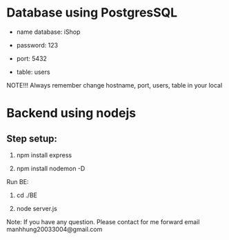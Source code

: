 <h1>Database using PostgresSQL </h1>
<ul>
<li><p>name database: iShop </p> </li>
    <li><p>password: 123 </p> </li>
    <li><p>port: 5432 </p> </li>
    <li><p>table: users </p> </li>
</ul>
<p>NOTE!!! Always remember change hostname, port, users, table in your local </p>

<h1>Backend using nodejs</h1>
<h2>Step setup:</h2>
<ol>
    <li><p>npm install express</p> </li>
    <li><p>npm install nodemon -D</p> </li>
</ol>
<p>Run BE: </p>
<ol>
    <li><p>cd ./BE</p> </li>
    <li><p>node server.js</p> </li>
</ol>

<p>Note: If you have any question. Please contact for me forward email <email>manhhung20033004@gmail.com </email></p>
